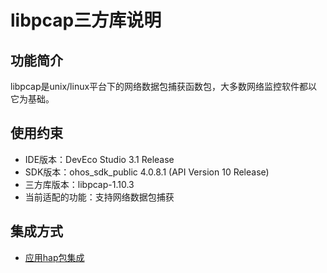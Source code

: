 # libpcap三方库说明
## 功能简介
libpcap是unix/linux平台下的网络数据包捕获函数包，大多数网络监控软件都以它为基础。

## 使用约束
- IDE版本：DevEco Studio 3.1 Release
- SDK版本：ohos_sdk_public 4.0.8.1 (API Version 10 Release)
- 三方库版本：libpcap-1.10.3
- 当前适配的功能：支持网络数据包捕获

## 集成方式
+ [应用hap包集成](docs/hap_integrate.md)
